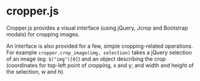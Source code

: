 cropper.js
==========

Cropper.js provides a visual interface (using jQuery, Jcrop and Bootstrap modals) for cropping images.

An interface is also provided for a few, simple cropping-related operations. For example `cropper.crop_image(img, selection)` takes a jQuery selection of an image (eg. `$("img")[0]`) and an object describing the crop (coordinates for top-left point of cropping, x and y; and width and height of the selection, w and h).
